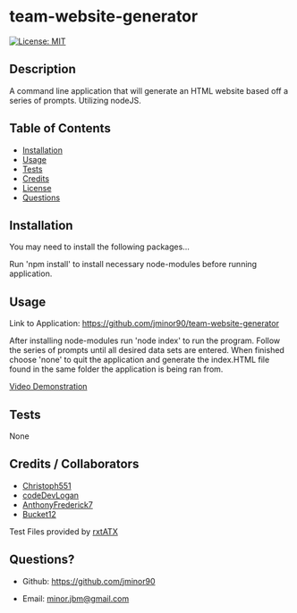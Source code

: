
# team-website-generator

[![License: MIT](https://img.shields.io/badge/License-MIT-yellow.svg)](https://opensource.org/licenses/MIT)



## Description
A command line application that will generate an HTML website based off a series of prompts. Utilizing nodeJS.

## Table of Contents

- [Installation](#installation)
- [Usage](#usage)
- [Tests](#tests)
- [Credits](#credits)
- [License](#license)
- [Questions](#questions)

## Installation
You may need to install the following packages...

Run 'npm install' to install necessary node-modules before running application.

## Usage
Link to Application: https://github.com/jminor90/team-website-generator

After installing node-modules run 'node index' to run the program. Follow the series of prompts until all desired data sets are entered. When finished choose 'none' to quit the application and generate the index.HTML file found in the same folder the application is being ran from.

[Video Demonstration](https://drive.google.com/file/d/1uXq8h3yY66hcYzUiV4SeedvHijmtu7Yr/view)

## Tests
None

## Credits / Collaborators
- [Christoph551](https://github.com/Christoph551)
- [codeDevLogan](https://github.com/codeDevLogan)
- [AnthonyFrederick7](https://github.com/AnthonyFrederick7)
- [Bucket12](https://github.com/Bucket12)

Test Files provided by [rxtATX](https://github.com/rxtATX)



## Questions?

- Github: https://github.com/jminor90

- Email: minor.jbm@gmail.com

